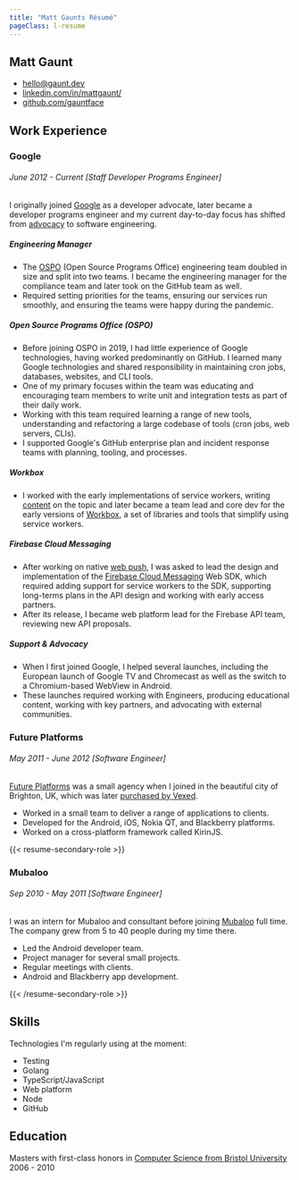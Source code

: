 ```yaml
---
title: "Matt Gaunts Résumé"
pageClass: l-resume
---
```


<section class="c-resume-heading">
    <h1 class="c-resume-heading_title">Matt Gaunt</h1>
    <ul class="c-resume-heading_links">
    <li><a href="mailto:hello@gaunt.dev">hello@gaunt.dev</a></li>
    <li><a href="https://www.linkedin.com/in/mattgaunt/">linkedin.com/in/mattgaunt/</a></li>
    <li><a href="https://github.com/gauntface">github.com/gauntface</a></li>
    </ul>
</section>

## Work Experience

### Google

###### June 2012 - Current [Staff Developer Programs Engineer]

I originally joined [Google](https://careers.google.com/) as a developer advocate, later became a developer
programs engineer and my current day-to-day focus has shifted from
[advocacy](https://www.youtube.com/playlist?list=PLo4WeLIpjn15yye0FCQRy47YjrrCTh99s)
to software engineering.

##### Engineering Manager

- The [OSPO](https://opensource.google/) (Open Source Programs Office)
engineering team doubled in size and split into two teams. I became the
engineering manager for the compliance team and later took on the GitHub team
as well.
- Required setting priorities for the teams, ensuring our services run smoothly, and ensuring the teams were happy during the pandemic.

##### Open Source Programs Office (OSPO)

- Before joining OSPO in 2019, I had little experience of Google
technologies, having worked predominantly on GitHub. I learned many Google
technologies and shared responsibility in maintaining cron jobs, databases,
websites, and CLI tools.
- One of my primary focuses within the team was educating and encouraging team members to write unit and
integration tests as part of their daily work.
- Working with this team required learning a range of new tools, understanding and
refactoring a large codebase of tools (cron jobs, web servers, CLIs).
- I supported Google's GitHub enterprise plan and incident response teams with planning, tooling, and processes.

##### Workbox

- I worked with the early implementations of service workers, writing
[content](https://shop.smashingmagazine.com/products/smashing-book-5-real-life-responsive-web-design)
on the topic and later became a team lead and core dev for the early
versions of [Workbox](https://developers.google.com/web/tools/workbox), a set of
libraries and tools that simplify using service workers.

##### Firebase Cloud Messaging

- After working on native
[web push](https://w3c.github.io/push-api/#acknowledgements), I was asked to
lead the design and implementation of the
[Firebase Cloud Messaging](https://firebase.google.com/products/cloud-messaging)
Web SDK, which required adding support for service workers to the SDK, supporting
long-terms plans in the API design and working with early access partners.
- After its release, I became web platform lead for the Firebase API team,
reviewing new API proposals.

##### Support & Advocacy

- When I first joined Google, I helped several launches, including the
European launch of Google TV and Chromecast as well as the switch to a
Chromium-based WebView in Android.
- These launches required working with Engineers, producing educational
content, working with key partners, and advocating with external communities.

### Future Platforms

###### May 2011 - June 2012 [Software Engineer]

[Future Platforms](https://www.futureplatforms.com/) was a small agency
when I joined in the beautiful city of Brighton, UK, which was later [purchased
by Vexed](https://www.campaignlive.co.uk/article/vexed-digital-acquires-mobile-specialist-future-platforms/1098627).

- Worked in a small team to deliver a range of applications to clients.
- Developed for the Android, iOS, Nokia QT, and Blackberry platforms.
- Worked on a cross-platform framework called KirinJS.

{{< resume-secondary-role >}}

### Mubaloo

###### Sep 2010 - May 2011 [Software Engineer]

I was an intern for Mubaloo and consultant before joining
[Mubaloo](https://twitter.com/mubaloo) full time. The company grew from 5 to 40 people during my time there.

- Led the Android developer team.
- Project manager for several small projects.
- Regular meetings with clients.
- Android and Blackberry app development.

{{< /resume-secondary-role >}}

## Skills

Technologies I'm regularly using at the moment:

<ul class="c-resume-col-list">
<li>Testing</li>
<li>Golang</li>
<li>TypeScript/JavaScript</li>
<li>Web platform</li>
<li>Node</li>
<li>GitHub</li>
</ul>

## Education

Masters with first-class honors in
[Computer Science from Bristol University](http://www.cs.bris.ac.uk/)
2006 - 2010